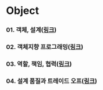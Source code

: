 # Object

### 01. 객체, 설계(<a href="https://github.com/JungwooSim/Object/tree/main/object" target="_blank">링크</a>)
### 02. 객체지향 프로그래밍(<a href="https://github.com/JungwooSim/Object/tree/main/object-oriented-programming" target="_blank">링크</a>)
### 03. 역할, 책임, 협력(<a href="https://github.com/JungwooSim/Object/tree/main/role-responsibility-collaboration" target="_blank">링크</a>)
### 04. 설계 품질과 트레이드 오프(<a href="https://github.com/JungwooSim/Object/tree/main/design_quality-trade_off" target="_blank">링크</a>)
